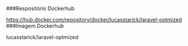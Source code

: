 ###Respositório Dockerhub

https://hub.docker.com/repository/docker/lucasstarick/laravel-optmized
###Imagem Dockerhub

lucasstarick/laravel-optmized